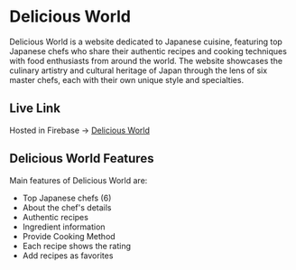 # Delicious World

Delicious World is a website dedicated to Japanese cuisine, featuring top Japanese chefs who share their authentic recipes and cooking techniques with food enthusiasts from around the world. The website showcases the culinary artistry and cultural heritage of Japan through the lens of six master chefs, each with their own unique style and specialties.

## Live Link
Hosted in Firebase -> [Delicious World](https://delicious-world-346ed.web.app/)

## Delicious World Features
Main features of Delicious World are:

- Top Japanese chefs (6)
- About the chef's details
- Authentic recipes
- Ingredient information
- Provide Cooking Method
- Each recipe shows the rating
- Add recipes as favorites